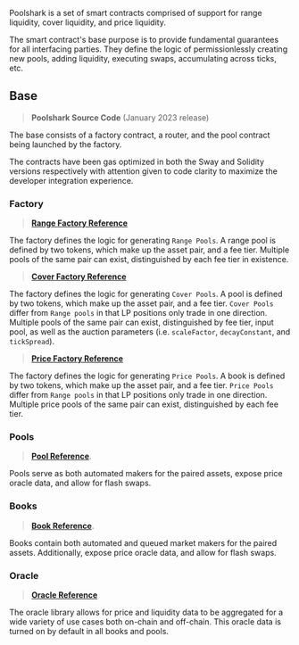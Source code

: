 
Poolshark is a set of smart contracts comprised of support for range liquidity, cover liquidity, and price liquidity.

The smart contract's base purpose is to provide fundamental guarantees for all interfacing parties. They define the logic of permissionlessly creating new pools, adding liquidity, executing swaps, accumulating across ticks, etc.

## Base

> **Poolshark Source Code** (January 2023 release)

The base consists of a factory contract, a router, and the pool contract being launched by the factory.

The contracts have been gas optimized in both the Sway and Solidity versions respectively with attention given to code clarity to maximize the developer integration experience.

### Factory

> [**Range Factory Reference**](base/PoolsharkRangePair.en.md)

The factory defines the logic for generating `Range Pools`. A range pool is defined by two tokens, which make up the asset pair, and a fee tier. Multiple pools of the same pair can exist, distinguished by each fee tier in existence.

> [**Cover Factory Reference**](base/PoolsharkCoverPair.en.md)

The factory defines the logic for generating `Cover Pools`. A pool is defined by two tokens, which make up the asset pair, and a fee tier. `Cover Pools` differ from `Range pools` in that LP positions only trade in one direction. Multiple pools of the same pair can exist, distinguished by fee tier, input pool, as well as the auction parameters (i.e. `scaleFactor`, `decayConstant`, and `tickSpread`).

> [**Price Factory Reference**](base/PoolsharkPricePair.en.md)

The factory defines the logic for generating `Price Pools`. A book is defined by two tokens, which make up the asset pair, and a fee tier. `Price Pools` differ from `Range pools` in that LP positions only trade in one direction. Multiple price pools of the same pair can exist, distinguished by each fee tier.

### Pools

> [**Pool Reference**](base/PoolsharkPair.en.md).

Pools serve as both automated makers for the paired assets, expose price oracle data, and allow for flash swaps.

### Books

> [**Book Reference**](base/PoolsharkBook.en.md).

Books contain both automated and queued market makers for the paired assets. Additionally, expose price oracle data, and allow for flash swaps.

### Oracle

> [**Oracle Reference**](libraries/Oracle.en.md)

The oracle library allows for price and liquidity data to be aggregated for a wide variety of use cases both on-chain and off-chain. This oracle data is turned on by default in all books and pools.

<br/><br/><br/><br/>